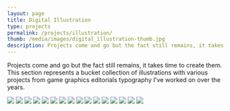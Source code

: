 ```yaml
---
layout: page
title: Digital Illustration
type: projects
permalink: /projects/illustration/
thumb: /media/images/digital_illustration-thumb.jpg
description: Projects come and go but the fact still remains, it takes time to create them. This section represents a bucket collection of illustrations with various projects from game graphics, editorials to typography I've worked on over the years.
---
```


Projects come and go but the fact still remains, it takes time to create them. This section represents a bucket collection of illustrations with various projects from game graphics editorials typography I've worked on over the years.


![](/media/images/digital_illustration_1.jpg)
![](/media/images/digital_illustration_2.jpg)
![](/media/images/digital_illustration_3.jpg)
![](/media/images/digital_illustration_4.jpg)
![](/media/images/digital_illustration_5.jpg)
![](/media/images/digital_illustration_6.jpg)
![](/media/images/digital_illustration_7.jpg)
![](/media/images/digital_illustration_8.jpg)
![](/media/images/digital_illustration_9.jpg)
![](/media/images/digital_illustration_10.jpg)
![](/media/images/digital_illustration_11.jpg)
![](/media/images/digital_illustration_12.jpg)
![](/media/images/digital_illustration_13.jpg)
![](/media/images/digital_illustration_14.jpg)
![](/media/images/digital_illustration_15.jpg)
![](/media/images/digital_illustration_16.jpg)

